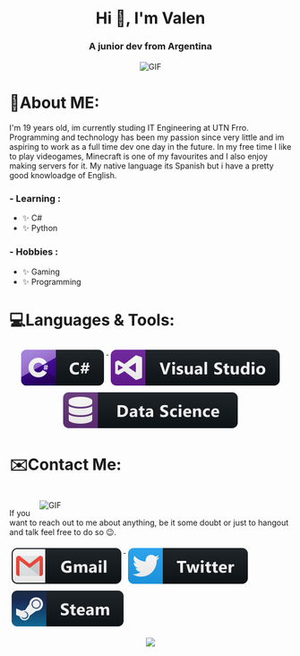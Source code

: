 <h1 align="center">Hi 👋, I'm Valen</h1>
<h3 align="center">A junior dev from Argentina</h3>

<div align="center">
<img hight="300" width="700" alt="GIF" align="center" src="https://media1.tenor.com/images/f4d420037e1a34666d43f006ede7d686/tenor.gif">
</div>

# 💬About ME:

I'm 19 years old, im currently studing IT Engineering at UTN Frro. Programming and technology has been my passion since very little and im aspiring to work as a full time dev one day in the future. In my free time I like to play videogames, Minecraft is one of my favourites and I also enjoy making servers for it. My native language its Spanish but i have a pretty good knowloadge of English. 

### - Learning :
- ✨ C#
- ✨ Python

### - Hobbies : 
- ✨ Gaming
- ✨ Programming

# 💻Languages & Tools:
<p align="center">
  
  <a href="#">
    <img src="svg/dev/languages/csharp.svg" alt="csharp" style="vertical-align:top; margin:6px 4px">
    <img src="svg/dev/tools/visualstudio.svg" alt="csharp" style="vertical-align:top; margin:6px 4px">
    <img src="svg/dev/misc/datascience.svg" alt="csharp" style="vertical-align:top; margin:6px 4px">
  
  </a>  
  
</p>

# ✉️Contact Me:
<p>
 </br>


<img hight="320" width="450" align="right" alt="GIF" src="https://i.pinimg.com/originals/0f/57/12/0f5712b3287488aa84cf53c2e4f60cb3.gif">

If you want to reach out to me about anything, be it some doubt or just to hangout and talk feel free to do so 😉.
<p img align="left">
  <a href="mailto:valentinodidio943@gmail.com">
    <img src="svg/social/gmail.svg" alt="mail" style="vertical-align:top; margin:6px 4px">
  </a>  
  
  <a href="#">
    <img src="svg/social/twitter.svg" alt="twitter" style="vertical-align:top; margin:6px 4px">
  </a>  
  
  <a href="#">
    <img src="svg/social/steam.svg" alt="steam" style="vertical-align:top; margin:6px 4px">
  </a>  
</p>

<p align="center" >  
  <a href="https://github.com/anuraghazra/github-readme-stats"> 
    <img  src="https://github-readme-stats.vercel.app/api?username=ElMoha943&&show_icons=true&theme=radical"/>
  </a>
</p>

<!--
<p align="left"> <a href="https://github.com/ryo-ma/github-profile-trophy"><img src="https://github-profile-trophy.vercel.app/?username=elmoha943" alt="elmoha943" /></a> </p>--!>

